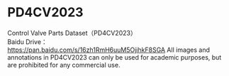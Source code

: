# PD4CV2023
Control Valve Parts Dataset（PD4CV2023）  
Baidu Drive：  
https://pan.baidu.com/s/16zh1RmH6uuM5OjihkF8SGA
All images and annotations in PD4CV2023 can only be used for academic purposes, but are prohibited for any commercial use.
